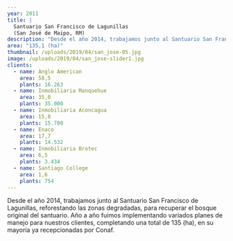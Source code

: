 ```yaml
---
year: 2011
title: |
  Santuario San Francisco de Lagunillas
  (San José de Maipo, RM)
description: "Desde el año 2014, trabajamos junto al Santuario San Francisco de Lagunillas, para recuperar el bosque original del santuario."
area: "135,1 (ha)"
thumbnail: /uploads/2019/04/san_jose-05.jpg
image: /uploads/2019/04/san_jose-slider1.jpg
clients:
  - name: Anglo American
    area: 58,5
    plants: 16.263
  - name: Inmobiliaria Manquehue
    area: 35,0
    plants: 35.000
  - name: Inmobiliaria Aconcagua
    area: 15,8
    plants: 15.780
  - name: Enaco
    area: 17,7
    plants: 14.532
  - name: Inmobiliaria Brotec
    area: 6,5
    plants: 3.434
  - name: Santiago College
    area: 1,6
    plants: 754
---
```


Desde el año 2014, trabajamos junto al Santuario San Francisco de Lagunillas, reforestando las zonas degradadas, para recuperar el bosque original del santuario. Año a año fuimos implementando variados planes de manejo para nuestros clientes, completando una total de 135 (ha), en su mayoría ya recepcionadas por Conaf.
